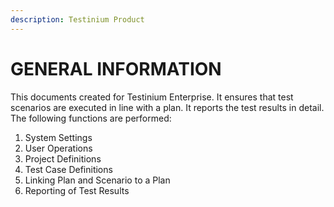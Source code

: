 ```yaml
---
description: Testinium Product
---
```


# GENERAL INFORMATION

This documents created for Testinium Enterprise. It ensures that test scenarios are executed in line with a plan. It reports the test results in detail. The following functions are performed:

1. System Settings
2. User Operations
3. Project Definitions
4. Test Case Definitions
5. Linking Plan and Scenario to a Plan
6. Reporting of Test Results
